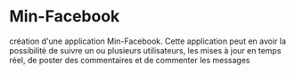 # Min-Facebook
création d'une application Min-Facebook. Cette application peut en avoir  la possibilité de suivre un ou plusieurs utilisateurs, les mises à jour en temps réel, de poster des commentaires et de commenter les messages 
